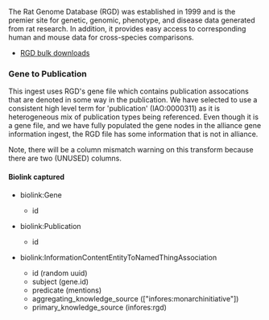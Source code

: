The Rat Genome Database (RGD) was established in 1999 and is the premier site for genetic, genomic, phenotype, and disease data generated from rat research. In addition, it provides easy access to corresponding human and mouse data for cross-species comparisons.

* [RGD bulk downloads](https://rgd.mcw.edu/wg/data-menu/)

### Gene to Publication

This ingest uses RGD's gene file which contains publication assocations that are denoted in some way in the publication. We have selected to use a consistent high level term for 'publication' (IAO:0000311) as it is heterogeneous mix of publication types being referenced. Even though it is a gene file, and we have fully populated the gene nodes in the alliance gene information ingest, the RGD file has some information that is not in alliance.

Note, there will be a column mismatch warning on this transform because there are two (UNUSED) columns.

#### Biolink captured

* biolink:Gene
    * id

* biolink:Publication
    * id

* biolink:InformationContentEntityToNamedThingAssociation
    * id (random uuid)
    * subject (gene.id)
    * predicate (mentions)
    * aggregating_knowledge_source (["infores:monarchinitiative"])
    * primary_knowledge_source (infores:rgd)
